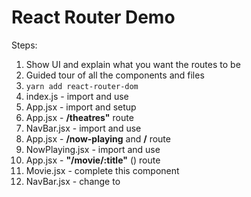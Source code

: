 # React Router Demo

Steps:

1. Show UI and explain what you want the routes to be
2. Guided tour of all the components and files
3. `yarn add react-router-dom`
4. index.js - import and use <BrowserRouter>
5. App.jsx - import and setup <Switch> <Route>
6. App.jsx - **/theatres"** route
7. NavBar.jsx - import and use <Link>
8. App.jsx - **/now-playing** and **/** route
9. NowPlaying.jsx - import and use <Link>
10. App.jsx - **"/movie/:title"** (<Movie>) route
11. Movie.jsx - complete this component
12. NavBar.jsx - change <Link> to <NavLink>
